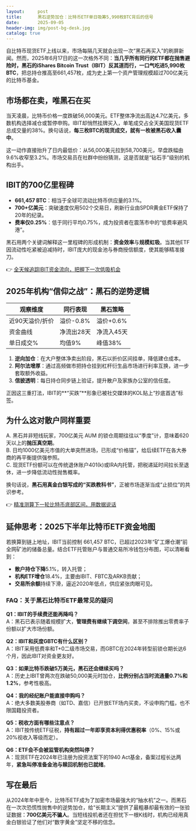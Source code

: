 ```yaml
---
layout:     post
title:      黑石逆势加仓：比特币ETF单日吸筹5,990枚BTC背后的信号
date:       2025-09-05
header-img: img/post-bg-desk.jpg
catalog: true
---
```


自比特币现货ETF上线以来，市场每隔几天就会出现一次“黑石再买入”的刷屏新闻。然而，2025年6月17日的这一次格外不同：**当几乎所有同行的ETF都在抛售避险时，黑石的iShares Bitcoin Trust（IBIT）反其道而行，一口气吃进5,990枚BTC**，把总持仓推高至661,457枚，成为史上第一个资产管理规模超过700亿美元的比特币基金。

## 市场都在卖，唯黑石在买

当天凌晨，比特币价格一度跌破56,000美元。ETF整体净流出高达4.7亿美元，多数机构选择减仓或暂停申购。IBIT却悄然挂牌买入，单笔成交占全天美国现货ETF总成交量的38%。换句话说，**每三枚BTC的现货成交，就有一枚被黑石收入囊中**。

这一动作直接抬升了日内最低价：从56,000美元拉到58,700美元，早盘跌幅由9.6%收窄至3.2%。市场交易员在社群中纷纷猜测，这是否就是“钻石手”级别的机构出手。

## IBIT的700亿里程碑

- **661,457 BTC**：相当于全球可流动比特币供应量的3.1%。  
- **700+亿美元**：突破速度仅用502个交易日，刷新行业由SPDR黄金ETF保持了20年的纪录。  
- **费率仅0.25%**：低于同行平均0.75%，成为投资者在震荡市中的“低费率避风港”。

黑石用两个关键词解释这一里程碑的形成机制：**资金效率**与**规模虹吸**。当其他ETF因流动性吃紧被迫减持时，IBIT庞大的现金池与券商授信额度，使其能够精准接刀。

👉 [全天候追踪IBIT资金流向，把握下一次低吸机会](https://okxdog.com/)

## 2025年机构“信仰之战”：黑石的逆势逻辑

| 观察维度 | 同行表现 | 黑石策略 |
|---|---|---|
| 近90天溢价/折价 | 溢价-0.8% | 溢价+0.6% |
| 资金曲线 | 净流出28天 | 净流入45天 |
| 单日成交% | 均值9% | 峰值38% |

1. **逆向加仓**：在大户整体净卖出阶段，黑石以折价区间挂单，降低建仓成本。  
2. **阿尔法增厚**：通过高频做市把持仓挂到杠杆衍生品市场进行利率互换，进一步套取额外收益。  
3. **信披透明**：每日持仓同步链上验证，提升散户及家族办公室的信任度。

正因这三重打法，IBIT的**“买跌”**形象已被社交媒体的KOL贴上“抄底首选”标签。

## 为什么这对散户同样重要

A. 黑石并非短线玩家，700亿美元 AUM 的锁仓周期往往以“季度”计，意味着620天以上的**抛压真空期**。  
B. 日均1000亿美元市值的大单突然进场，已形成“价格锚”，给后续ETF在各大券商的再平衡提供强参照。  
C. 现货ETF份额可以在传统退休账户401(k)或IRA内托管，把税递延时间拉长至退休，进一步降低流动性抛售概率。

换句话说，**黑石用真金白银写成的“买跌教科书”**，正被市场逐渐当成“止损位”的共识参考。

👉 [精准测算下一轮比特币底部区间，用数据说话](https://okxdog.com/)

## 延伸思考：2025下半年比特币ETF资金地图

若换算到链上地址，IBIT当前控制 661,457 BTC，已超过2023年“矿工爆仓潮”前全网矿池的储备总量。结合ETF托管账户与普通交易所冷钱包分布图，可以清晰看到：

- **散户持仓下降**5.1%，转入托管；  
- **机构ETF增仓**18.4%，主要由IBIT、FBTC及ARKB贡献；  
- **交易所余额**持续下滑，逼近2020年低点，供应紧张肉眼可见。

### FAQ：关于黑石比特币ETF最常见的疑问

**Q1：IBIT的手续费还能再降吗？**  
A：黑石已表示随着规模扩大，**管理费有继续下调空间**，甚至不排除推出零费率子份额以扩大市场份额。

**Q2：IBIT和灰度GBTC有什么区别？**  
A：IBIT采用低费率和T+0二级市场交易，而GBTC在2024年转型前锁仓期长达6个月，因此IBIT对资金更友好。

**Q3：如果比特币跌破5万美元，黑石还会继续买吗？**  
A：历史上IBIT曾两次在跌破50,000美元时加仓，**比例分别占当时流通量0.7%和1.2%**，参考性极高。

**Q4：我的经纪账户能直接申购吗？**  
A：绝大多数美股券商（如TD、嘉信）已开放ETF场内买卖，不设申购门槛，也不限国籍投资者。

**Q5：税收方面有哪些注意点？**  
A：IBIT按传统ETF征税，**持有超过一年即享资本利得优惠税率**（0%、15%或20%视收入等级而定）。

**Q6：ETF会不会被监管机构突然叫停？**  
A：现货ETF在2024年已注册为投资法案下的1940 Act基金，备案过程长达两年，**紧急叫停准备金池与赎回机制也已就绪**。

## 写在最后

从2024年年中至今，比特币ETF成为了加密市场最强大的“抽水机”之一。而黑石在一次次恐慌性抛售中的逆势加仓，给“长期主义”提供了最粗暴却最有效的一张验证数据：**700亿美元不骗人**。当短线投机者还在担忧下一根K线时，机构已经用真金白银验证了他们对“数字黄金”坚定不移的信念。